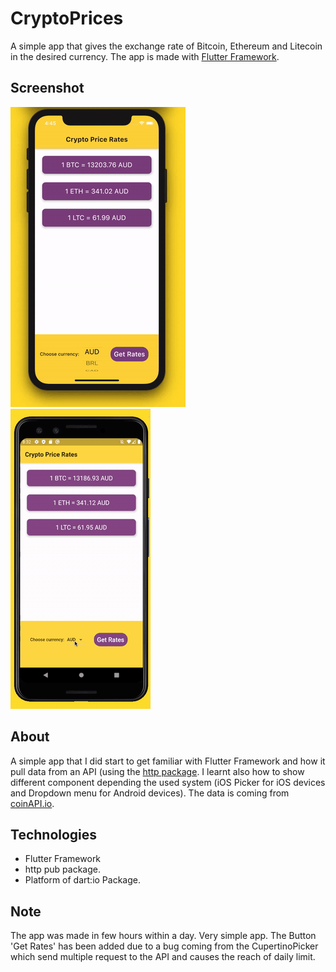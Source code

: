 # CryptoPrices

A simple app that gives the exchange rate of Bitcoin, Ethereum and Litecoin in the desired currency. The app is made with [Flutter Framework](https://flutter.dev/).

## Screenshot

![iOS_App_Running](./screenshot/crypto_ios.gif)
![Android_App_Running](./screenshot/crypto_android.gif)

## About

A simple app that I did start to get familiar with Flutter Framework and how it pull data from an API (using the [http package](https://pub.dev/packages/http). I learnt also how to show different component depending the used system (iOS Picker for iOS devices and Dropdown menu for Android devices). The data is coming from [coinAPI.io](https://www.coinapi.io/).

## Technologies

* Flutter Framework
* http pub package.
* Platform of dart:io Package.

## Note

The app was made in few hours within a day. Very simple app.
The Button 'Get Rates' has been added due to a bug coming from the CupertinoPicker which send multiple request to the API and causes the reach of daily limit.
